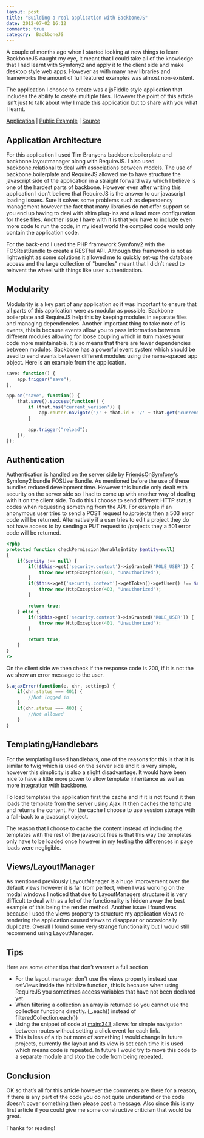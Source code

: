 ```yaml
---
layout: post
title: "Building a real application with BackboneJS"
date: 2012-07-02 16:12
comments: true
category:  BackboneJS
---
```


A couple of months ago when I started looking at new things to learn BackboneJS caught my eye, it meant that I could take all of the knowledge that I had learnt with Symfony2 and apply it to the client side and make desktop style web apps. However as with many new libraries and frameworks the amount of full featured examples was almost non-existent.

The application I choose to create was a jsFiddle style application  that includes the ability to create multiple files.  However the point of this article isn’t just to talk about why I made this application but to share with you what I learnt.

[Application](http://webide.co/) | [Public Example](https://webide.co/6) | [Source](https://github.com/dancannon/WebIDE/)

<!--More -->

## Application Architecture
For this application I used Tim Branyens backbone.boilerplate and backbone.layoutmanager along with RequireJS. I also used backbone.relational to deal with associations between models.  The use of backbone.boilerplate and RequireJS allowed me to have structure the javascript side of the application in a straight forward way which I believe is one of the hardest parts of backbone. However even after writing this application I don’t believe that RequireJS is the answer to our javascript loading issues. Sure it solves some problems such as dependency management however the fact that many libraries do not offer support so you end up having to deal with shim plug-ins and a load more configuration for these files. Another issue I have with it is that you have to include even more code to run the code, in my ideal world the compiled code would only contain the application code.

For the back-end I used the PHP framework Symfony2 with the FOSRestBundle to create a RESTful API. Although this framework is not as lightweight as some solutions it allowed me to quickly set-up the database access and the large collection of "bundles" meant that I didn’t need to reinvent the wheel with things like user authentication.

## Modularity
Modularity is a key part of any application so it was important to ensure that all parts of this application were as modular as possible. Backbone boilerplate and RequireJS help this by keeping modules in separate files and managing dependencies. Another important thing to take note of is events, this is because events allow you to pass information between different modules allowing for loose coupling which in turn makes your code more maintainable. It also means that there are fewer dependencies between modules. Backbone has a powerful event system which should be used to send events between different modules using the name-spaced app object. Here is an example from the application.

```javascript Trigger an event https://github.com/dancannon/WebIDE/blob/master/src/WebIDE/SiteBundle/Resources/public_src/js/app/modules/header.js#L50 Source
save: function() {
    app.trigger("save");
},
```

```javascript Event callback https://github.com/dancannon/WebIDE/blob/master/src/WebIDE/SiteBundle/Resources/public_src/js/app/modules/project.js#L45 Source
app.on("save", function() {
    that.save().success(function() {
        if (that.has('current_version')) {
            app.router.navigate('/' + that.id + '/' + that.get('current_version'));
        }

        app.trigger("reload");
    });
});
```

## Authentication
Authentication is handled on the server side by [FriendsOnSymfony's](https://github.com/FriendsOfSymfony/FOSRestBundle) Symfony2 bundle FOSUserBundle. As mentioned before the use of these bundles reduced development time. However this bundle only dealt with security on the server side so I had to come up with another way of dealing with it on the client side. To do this I choose to send different HTTP status codes when requesting something from the API. For example if an anonymous user tries to send a POST request to /projects then a 503 error code will be returned. Alternatively if a user tries to edit a project they do not have access to by sending a PUT request to /projects they a 501 error code will be returned.

``` php Server side authentication code https://github.com/dancannon/WebIDE/blob/master/src/WebIDE/SiteBundle/Controller/ProjectController.php#L291 Source
<?php
protected function checkPermission(OwnableEntity $entity=null)
{
    if($entity !== null) {
        if(!$this->get('security.context')->isGranted('ROLE_USER')) {
            throw new HttpException(401, "Unauthorized");
        }
        if($this->get('security.context')->getToken()->getUser() !== $entity->getUser()) {
            throw new HttpException(403, "Unauthorized");
        }

        return true;
    } else {
        if(!$this->get('security.context')->isGranted('ROLE_USER')) {
            throw new HttpException(401, "Unauthorized");
        }

        return true;
    }
}
?>
```

On the client side we then check if the response code is 200, if it is not the we show an error message to the user.

``` javascript Ajax error checking https://github.com/dancannon/WebIDE/blob/master/src/WebIDE/SiteBundle/Resources/public_src/js/app/main.js#L148 Source
$.ajaxError(function(e, xhr, settings) {
	if(xhr.status === 401) {
		//Not logged in
	}
	if(xhr.status === 403) {
		//Not allowed
	}
}
```

## Templating/Handlebars
For the templating I used handlebars, one of the reasons for this is that it is similar to twig which is used on the server side and it is very simple, however this simplicity is also a slight disadvantage. It would have been nice to have a little more power to allow template inheritance as well as more integration with backbone.

To load templates the application first the cache and if it is not found it then loads the template from the server using Ajax. It then caches the template and returns the content. For the cache I choose to use session storage with a fall-back to a javascript object. 

The reason that I choose to cache the content instead of including the templates with the rest of the javascript files is that this way the templates only have to be loaded once however in my testing the differences in page loads were negligible.

## Views/LayoutManager

As mentioned previously LayoutManager is a huge improvement over the default views however it is far from perfect, when I was working on the modal windows I noticed that due to LayoutManagers structure it is very difficult to deal with as a lot of the functionality is hidden away the best example of this being the render method. Another issue I found was because I used the views property to structure my application views re-rendering the application caused views to disappear or occasionally duplicate. Overall I found some very strange functionality but I would still recommend using LayoutManager.

##  Tips

Here are some other tips that don’t warrant a full section

 - For the layout manager don't use the views property instead use setViews inside the initialize function, this is because when using RequireJS you sometimes access variables that have not been declared yet.
 - When filtering a collection an array is returned so you cannot use the collection functions directly. (_.each() instead of filteredCollection.each())
 - Using the snippet of code at [main:343](https://github.com/dancannon/WebIDE/blob/master/src/WebIDE/SiteBundle/Resources/public_src/js/app/main.js#L343) allows for simple navigation between routes without setting a click event for each link.
 - This is less of a tip but more of something I would change in future projects, currently the layout and its view is set each time it is used which means code is repeated. In future I would try to move this code to a separate module and stop the code from being repeated.


## Conclusion 

OK so that’s all for this article however the comments are there for a reason, if there is any part of the code you do not quite understand or the code doesn’t cover something then please post a message. Also since this is my first article if you could give me some constructive criticism that would be great.

Thanks for reading!